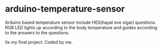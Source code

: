 # arduino-temperature-sensor
Arduino based temperature sensor include HES(hayat eve sigar) questions.
RGB LED lights up according to the body temperature and guides according to the answers to the questions.

Its my final project. Coded by me.
